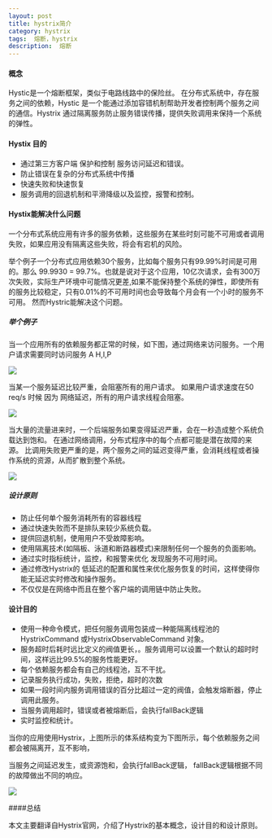 ```yaml
---
layout: post
title: hystrix简介
category: hystrix
tags:  熔断，hystrix
description:  熔断
--- 
```


#### 概念
Hystic是一个熔断框架，类似于电路线路中的保险丝。
在分布式系统中，存在服务之间的依赖，Hystic 是一个能通过添加容错机制帮助开发者控制两个服务之间的通信。Hystrix 通过隔离服务防止服务错误传播，提供失败调用来保持一个系统的弹性。

#### Hystix 目的
- 通过第三方客户端 保护和控制 服务访问延迟和错误。
- 防止错误在复杂的分布式系统中传播
- 快速失败和快速恢复 
- 服务调用的回退机制和平滑降级以及监控，报警和控制。


#### Hystix能解决什么问题
一个分布式系统应用有许多的服务依赖，这些服务在某些时刻可能不可用或者调用失败，如果应用没有隔离这些失败，将会有宕机的风险。

举个例子一个分布式应用依赖30个服务，比如每个服务只有99.99%时间是可用的。那么
99.9930 = 99.7%。也就是说对于这个应用，10亿次请求，会有300万次失败，实际生产环境中可能情况更差,如果不能保持整个系统的弹性，即使所有的服务比较稳定，只有0.01%的不可用时间也会导致每个月会有一个小时的服务不可用。
然而Hystric能解决这个问题。



##### 举个例子
当一个应用所有的依赖服务都正常的时候，如下图，通过网络来访问服务。一个用户请求需要同时访问服务 A
H,I,P

![](http://7x00ae.com1.z0.glb.clouddn.com/18-1-20/20269517.jpg)

当某一个服务延迟比较严重，会阻塞所有的用户请求。
如果用户请求速度在50 req/s 时候 因为 网络延迟，所有的用户请求线程会阻塞。

![](http://7x00ae.com1.z0.glb.clouddn.com/18-1-20/49848998.jpg)



当大量的流量进来时，一个后端服务如果变得延迟严重，会在一秒造成整个系统负载达到饱和。
在通过网络调用，分布式程序中的每个点都可能是潜在故障的来源。 比调用失败更严重的是，两个服务之间的延迟变得严重，会消耗线程或者操作系统的资源，从而扩散到整个系统。


![](http://7x00ae.com1.z0.glb.clouddn.com/18-1-20/37990033.jpg)

##### 设计原则
- 防止任何单个服务消耗所有的容器线程
- 通过快速失败而不是排队来较少系统负载。
- 提供回退机制，使用用户不受故障影响。
- 使用隔离技术(如隔板、泳道和断路器模式)来限制任何一个服务的负面影响。
- 通过实时指标统计，监控，和报警来优化 发现服务不可用时间。
- 通过修改Hystrix的 低延迟的配置和属性来优化服务恢复的时间，这样使得你能无延迟实时修改和操作服务。
- 不仅仅是在网络中而且在整个客户端的调用链中防止失败。




####  设计目的

- 使用一种命令模式，把任何服务调用包装成一种能隔离线程池的HystrixCommand 或HystrixObservableCommand 对象。
- 服务超时后耗时远比定义的阀值更长，。服务调用可以设置一个默认的超时时间，这样远比99.5%的服务性能更好。
- 每个依赖服务都会有自己的线程池，互不干扰。
- 记录服务执行成功，失败，拒绝，超时的次数
- 如果一段时间内服务调用错误的百分比超过一定的阀值，会触发熔断器，停止调用此服务。
- 当服务调用超时，错误或者被熔断后，会执行fallBack逻辑
- 实时监控和统计。


当你的应用使用Hystrix，上图所示的体系结构变为下图所示，每个依赖服务之间都会被隔离开，互不影响，

当服务之间延迟发生，或资源饱和，会执行fallBack逻辑，
fallBack逻辑根据不同的故障做出不同的响应。

![](http://7x00ae.com1.z0.glb.clouddn.com/18-1-20/65292301.jpg)


####总结

本文主要翻译自Hystrix官网，介绍了Hystrix的基本概念，设计目的和设计原则。